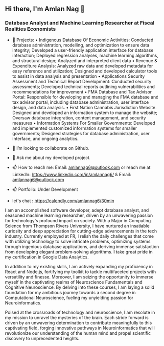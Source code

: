 ## Hi there, I'm Amlan Nag  👋

### Database Analyst and Machine Learning Researcher at Fiscal Realities Economists


- 🔭 Projects: 
• Indigenous Database Of Economic Activities: Conducted database administration, modelling, and optimization to ensure data integrity; Developed a user-friendly application interface for database interaction; Deployed regression analyses, machine learning algorithms, and structural design; Analyzed and interpreted client data
• Revenue & Expenditure Analysis: Analyzed raw data and developed metadata for easy reference and utilization; Designed and developed calculator tools to assist in data analysis and presentation
• Applications Security Assessment and Technical Report Development: Conducted security assessments;
Developed technical reports outlining vulnerabilities and recommendations for improvement
• FMA Database and Tax Advisor Portal: Responsible for developing and managing the FMA database and tax advisor portal, including database administration, user interface design, and data analysis.
• First Nation Cannabis Jurisdiction Website: Designed and developed an information system to manage the website; Oversaw database integration, content management, and security measures
• Information Systems For Smaller Governments: Developed and implemented customized information systems for smaller governments; Designed strategies for database administration, user interface, and ongoing analytics.


- 👯 I’m looking to collaborate on Github.
- 💬 Ask me about my developed project. 
- 📫 How to reach me: Email: amlannag6@outlook.com or reach me at Linkedln:  https://www.linkedin.com/in/amlannag6/  & Email: amlannag6@outlook.com 
- 📫 Portfolio: Under Development 
- let's chat : https://calendly.com/amlannag6/30min 



I am an accomplished software developer, adept database analyst, and seasoned machine learning researcher, driven by an unwavering passion for technology's profound impact on society. With a Major in Computing Science from Thompson Rivers University, I have nurtured an insatiable curiosity and deep appreciation for cutting-edge advancements in the tech industry. Currently employed at FR, I relish the daily challenges that come with utilizing technology to solve intricate problems, optimizing systems through ingenious database applications, and deriving immense satisfaction from developing elegant problem-solving algorithms. I take great pride in my certification in Google Data Analytics.

In addition to my existing skills, I am actively expanding my proficiency in React and Node.js, fortifying my toolkit to tackle multifaceted projects with versatility and finesse. Moreover, I am seizing the opportunity to immerse myself in the captivating realms of Neuroscience Fundamentals and Cognitive Neuroscience. By delving into these courses, I am laying a solid foundation for my ambitious journey towards a second degree in Computational Neuroscience, fueling my unyielding passion for Neuroinformatics.

Poised at the crossroads of technology and neuroscience, I am resolute in my mission to unravel the mysteries of the brain. Each stride forward is driven by an unwavering determination to contribute meaningfully to this captivating field, forging innovative pathways in Neuroinformatics that will revolutionize our understanding of the human mind and propel scientific discovery to unprecedented heights.




